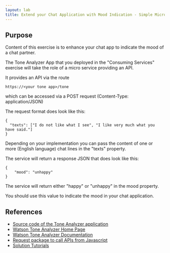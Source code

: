 ```yaml
---
layout: lab
title: Extend your Chat Application with Mood Indication - Simple Microservice
---
```


## Purpose

Content of this exercise is to enhance your chat app
to indicate the mood of a chat partner.

The Tone Analyzer App that you deployed in the "Consuming Services" exercise will take the role of a
micro service providing an API.

It provides an API via the route

```https://<your tone app>/tone```

which can be accessed via a POST request
(Content-Type: application/JSON)

The request format does look like this:

```
{
  "texts": ["I do not like what I see", "I like very much what you have said."]
}
```

Depending on your implementation you can pass the content of one or more
(English language) chat lines in the "texts" property.

The service will return a response JSON that does look like this:

```
{
    "mood": "unhappy"
}
```

The service will return either "happy" or "unhappy" in the mood property.

You should use this value to indicate the mood in your chat application.

## References
* [Source code of the Tone Analyzer application](https://github.com/HRTCloudDemo/HRTToneDemo)
* [Watson Tone Analyzer Home Page](https://www.ibm.com/watson/services/tone-analyzer/)
* [Watson Tone Analyzer Documentation](https://console.bluemix.net/docs/services/tone-analyzer/index.html#about)
* [Request package to call APIs from Javascript](https://github.com/request/request)
* [Solution Tutorials](https://console.bluemix.net/docs/tutorials/index.html#tutorials)
